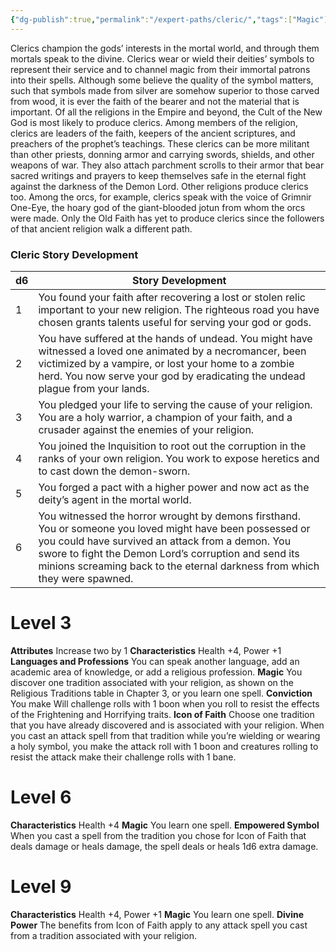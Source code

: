 ```yaml
---
{"dg-publish":true,"permalink":"/expert-paths/cleric/","tags":["Magic"]}
---
```


Clerics champion the gods’ interests in the mortal world, and through them mortals speak to the divine. Clerics wear or wield their deities’ symbols to represent their service and to channel magic from their immortal patrons into their spells. Although some believe the quality of the symbol matters, such that symbols made from silver are somehow superior to those carved from wood, it is ever the faith of the bearer and not the material that is important.
Of all the religions in the Empire and beyond, the Cult of the New God is most likely to produce clerics. Among members of the religion, clerics are leaders of the faith, keepers of the ancient scriptures, and preachers of the prophet’s teachings. These clerics can be more militant than other priests, donning armor and carrying swords, shields, and other weapons of war. They also attach parchment scrolls to their armor that bear sacred writings and prayers to keep themselves safe in the eternal fight against the darkness of the Demon Lord.
Other religions produce clerics too. Among the orcs, for example, clerics speak with the voice of Grimnir One-Eye, the hoary god of the giant-blooded jotun from whom the orcs were made. Only the Old Faith has yet to produce clerics since the followers of that ancient religion walk a different path.
### Cleric Story Development

| d6  | Story Development                                                                                                                                                                                                                                                                                    |
| --- | ---------------------------------------------------------------------------------------------------------------------------------------------------------------------------------------------------------------------------------------------------------------------------------------------------- |
| 1   | You found your faith after recovering a lost or stolen relic important to your new religion. The righteous road you have chosen grants talents useful for serving your god or gods.                                                                                                                  |
| 2   | You have suffered at the hands of undead. You might have witnessed a loved one animated by a necromancer, been victimized by a vampire, or lost your home to a zombie herd. You now serve your god by eradicating the undead plague from your lands.                                                 |
| 3   | You pledged your life to serving the cause of your religion. You are a holy warrior, a champion of your faith, and a crusader against the enemies of your religion.                                                                                                                                  |
| 4   | You joined the Inquisition to root out the corruption in the ranks of your own religion. You work to expose heretics and to cast down the demon-sworn.                                                                                                                                               |
| 5   | You forged a pact with a higher power and now act as the deity’s agent in the mortal world.                                                                                                                                                                                                          |
| 6   | You witnessed the horror wrought by demons firsthand. You or someone you loved might have been possessed or you could have survived an attack from a demon. You swore to fight the Demon Lord’s corruption and send its minions screaming back to the eternal darkness from which they were spawned. |
# Level 3
**Attributes** Increase two by 1
**Characteristics** Health +4, Power +1
**Languages and Professions** You can speak another language, add an academic area of knowledge, or add a religious profession.
**Magic** You discover one tradition associated with your religion, as shown on the Religious Traditions table in Chapter 3, or you learn one spell.
**Conviction** You make Will challenge rolls with 1 boon when you roll to resist the effects of the Frightening and Horrifying traits.
**Icon of Faith** Choose one tradition that you have already discovered and is associated with your religion. When you cast an attack spell from that tradition while you’re wielding or wearing a holy symbol, you make the attack roll with 1 boon and creatures rolling to resist the attack make their challenge rolls with 1 bane.
# Level 6
**Characteristics** Health +4
**Magic** You learn one spell.
**Empowered Symbol** When you cast a spell from the tradition you chose for Icon of Faith that deals damage or heals damage, the spell deals or heals 1d6 extra damage.
# Level 9
**Characteristics** Health +4, Power +1
**Magic** You learn one spell.
**Divine Power** The benefits from Icon of Faith apply to any attack spell you cast from a tradition associated with your religion.